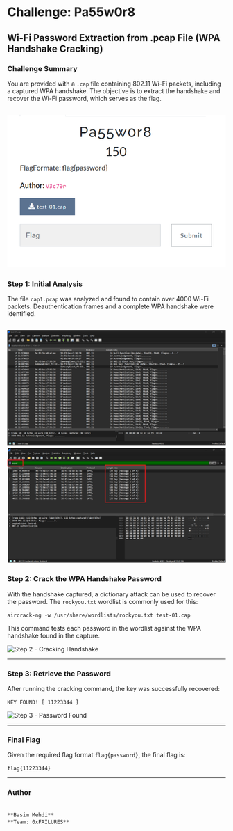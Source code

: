 # Challenge: Pa55w0r8

## Wi-Fi Password Extraction from .pcap File (WPA Handshake Cracking)

### Challenge Summary

You are provided with a `.cap` file containing 802.11 Wi-Fi packets, including a captured WPA handshake. The objective is to extract the handshake and recover the Wi-Fi password, which serves as the flag.

![Challenge Overview](asssets/Overview.png)
---

### Step 1: Initial Analysis

The file `cap1.pcap` was analyzed and found to contain over 4000 Wi-Fi packets. Deauthentication frames and a complete WPA handshake were identified.

![Step 1 - Packet Analysis](asssets/Wireshark1.png)
![Step 1 - Packet Analysis](asssets/Wireshark2.png)
---

### Step 2: Crack the WPA Handshake Password

With the handshake captured, a dictionary attack can be used to recover the password. The `rockyou.txt` wordlist is commonly used for this:

```
aircrack-ng -w /usr/share/wordlists/rockyou.txt test-01.cap
````

This command tests each password in the wordlist against the WPA handshake found in the capture.

![Step 2 - Cracking Handshake](asssets/Command.png)

---

### Step 3: Retrieve the Password

After running the cracking command, the key was successfully recovered:

```
KEY FOUND! [ 11223344 ]
```

![Step 3 - Password Found](asssets/Key.png)

---

### Final Flag

Given the required flag format `flag{password}`, the final flag is:

```
flag{11223344}
```
---

### Author

```

**Basim Mehdi**
**Team: 0xFAILURES**

```
